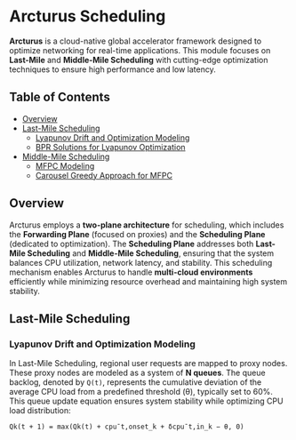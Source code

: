 # Arcturus Scheduling

**Arcturus** is a cloud-native global accelerator framework designed to optimize networking for real-time applications. This module focuses on **Last-Mile** and **Middle-Mile Scheduling** with cutting-edge optimization techniques to ensure high performance and low latency.

## Table of Contents
- [Overview](#overview)
- [Last-Mile Scheduling](#last-mile-scheduling)
  - [Lyapunov Drift and Optimization Modeling](#lyapunov-drift-and-optimization-modeling)
  - [BPR Solutions for Lyapunov Optimization](#bpr-solutions-for-lyapunov-optimization)
- [Middle-Mile Scheduling](#middle-mile-scheduling)
  - [MFPC Modeling](#mfpc-modeling)
  - [Carousel Greedy Approach for MFPC](#carousel-greedy-approach-for-mfpc)

## Overview
Arcturus employs a **two-plane architecture** for scheduling, which includes the **Forwarding Plane** (focused on proxies) and the **Scheduling Plane** (dedicated to optimization). The **Scheduling Plane** addresses both **Last-Mile Scheduling** and **Middle-Mile Scheduling**, ensuring that the system balances CPU utilization, network latency, and stability. This scheduling mechanism enables Arcturus to handle **multi-cloud environments** efficiently while minimizing resource overhead and maintaining high system stability.

## Last-Mile Scheduling
### Lyapunov Drift and Optimization Modeling
In Last-Mile Scheduling, regional user requests are mapped to proxy nodes. These proxy nodes are modeled as a system of **N queues**. The queue backlog, denoted by `Q(t)`, represents the cumulative deviation of the average CPU load from a predefined threshold (θ), typically set to 60%. This queue update equation ensures system stability while optimizing CPU load distribution:

```text
Qk(t + 1) = max(Qk(t) + cpu¯t,onset_k + δcpu¯t,in_k − θ, 0)
